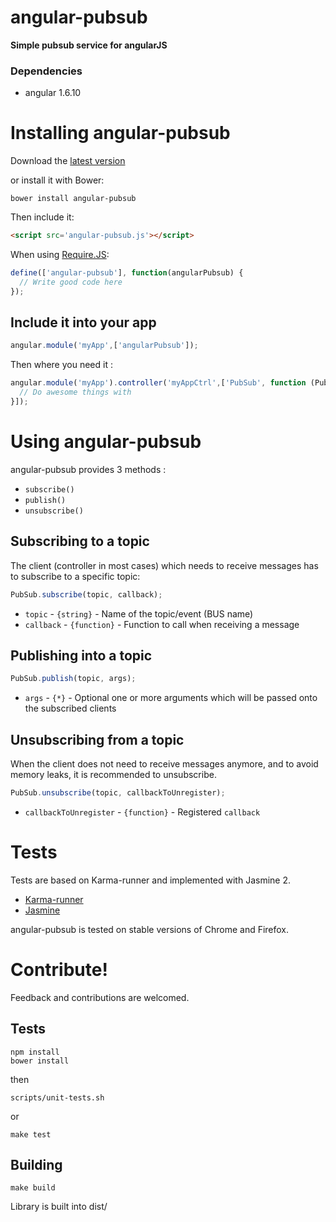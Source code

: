 angular-pubsub
==============

**Simple pubsub service for angularJS**

### Dependencies

* angular 1.6.10

# Installing angular-pubsub

Download the [latest version](https://raw.github.com/glepretre/angular-pubsub/master/dist/angular-pubsub.js)

or install it with Bower:

    bower install angular-pubsub

Then include it:

```html
<script src='angular-pubsub.js'></script>
```

When using [Require.JS](http://requirejs.org/):

```javascript
define(['angular-pubsub'], function(angularPubsub) {
  // Write good code here
});
```

## Include it into your app

```javascript
angular.module('myApp',['angularPubsub']);
```

Then where you need it :

```javascript
angular.module('myApp').controller('myAppCtrl',['PubSub', function (Pubsub) {
  // Do awesome things with
}]);
```

# Using angular-pubsub

angular-pubsub provides 3 methods :
* `subscribe()`
* `publish()`
* `unsubscribe()`

## Subscribing to a topic

The client (controller in most cases) which needs to receive messages has to
subscribe to a specific topic:

```javascript
PubSub.subscribe(topic, callback);
```

- `topic` - `{string}` - Name of the topic/event (BUS name)
- `callback` - `{function}` - Function to call when receiving a message

## Publishing into a topic

```javascript
PubSub.publish(topic, args);
```

- `args` - `{*}` - Optional one or more arguments
  which will be passed onto the subscribed clients

## Unsubscribing from a topic

When the client does not need to receive messages anymore,
and to avoid memory leaks, it is recommended to unsubscribe.

```javascript
PubSub.unsubscribe(topic, callbackToUnregister);
```
- `callbackToUnregister` - `{function}` - Registered `callback`

# Tests

Tests are based on Karma-runner and implemented with Jasmine 2.

* [Karma-runner](https://karma-runner.github.io/)
* [Jasmine](https://jasmine.github.io/)

angular-pubsub is tested on stable versions of Chrome and Firefox.

# Contribute!

Feedback and contributions are welcomed.

## Tests

    npm install
    bower install

then

    scripts/unit-tests.sh

or

    make test

## Building

    make build

Library is built into dist/
